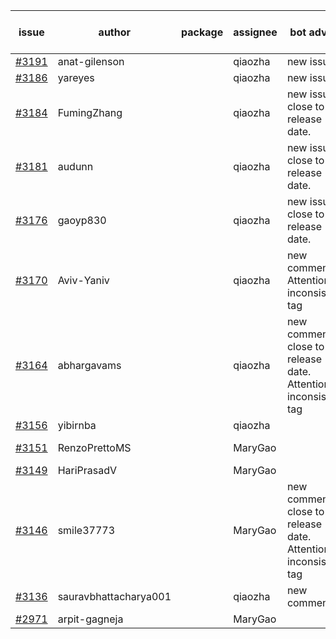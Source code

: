 | issue | author | package | assignee | bot advice | created date of issue | target release date | date from target |
| ------ | ------ | ------ | ------ | ------ | ------ | ------ | :-----: |
| [#3191](https://github.com/Azure/sdk-release-request/issues/3191) | anat-gilenson |  | qiaozha | new issue. | 09-18 | 10-03 |  |
| [#3186](https://github.com/Azure/sdk-release-request/issues/3186) | yareyes |  | qiaozha | new issue. | 09-16 | 09-23 |  |
| [#3184](https://github.com/Azure/sdk-release-request/issues/3184) | FumingZhang |  | qiaozha | new issue. close to release date.  | 09-16 | 09-21 | 1 |
| [#3181](https://github.com/Azure/sdk-release-request/issues/3181) | audunn |  | qiaozha | new issue. close to release date.  | 09-15 | 09-22 | 2 |
| [#3176](https://github.com/Azure/sdk-release-request/issues/3176) | gaoyp830 |  | qiaozha | new issue. close to release date.  | 09-15 | 09-21 | 1 |
| [#3170](https://github.com/Azure/sdk-release-request/issues/3170) | Aviv-Yaniv |  | qiaozha | new comment. Attention to inconsistent tag | 09-14 | fail to get. |  |
| [#3164](https://github.com/Azure/sdk-release-request/issues/3164) | abhargavams |  | qiaozha | new comment. close to release date.  Attention to inconsistent tag | 09-14 | 09-20 | 0 |
| [#3156](https://github.com/Azure/sdk-release-request/issues/3156) | yibirnba |  | qiaozha |  | 09-11 | 09-26 |  |
| [#3151](https://github.com/Azure/sdk-release-request/issues/3151) | RenzoPrettoMS |  | MaryGao |  | 09-08 | fail to get. |  |
| [#3149](https://github.com/Azure/sdk-release-request/issues/3149) | HariPrasadV |  | MaryGao |  | 09-07 | 10-11 |  |
| [#3146](https://github.com/Azure/sdk-release-request/issues/3146) | smile37773 |  | MaryGao | new comment. close to release date.  Attention to inconsistent tag | 09-07 | 09-19 | 0 |
| [#3136](https://github.com/Azure/sdk-release-request/issues/3136) | sauravbhattacharya001 |  | qiaozha | new comment. | 09-02 | 10-17 |  |
| [#2971](https://github.com/Azure/sdk-release-request/issues/2971) | arpit-gagneja |  | MaryGao |  | 07-04 | 09-30 |  |
